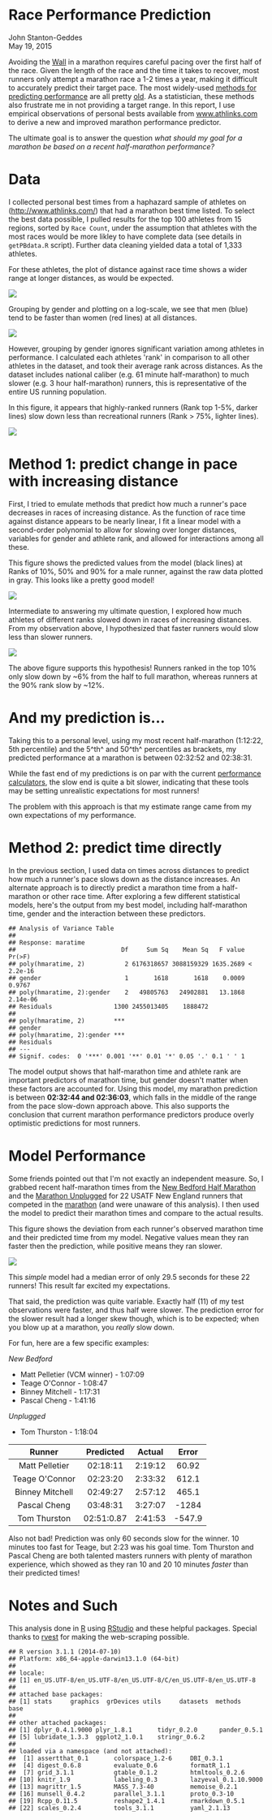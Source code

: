 # Race Performance Prediction
John Stanton-Geddes  
May 19, 2015  

Avoiding the [Wall](https://www.youtube.com/watch?v=6pttqFUviWs) in a marathon requires careful pacing over the first half of the race. Given the length of the race and the time it takes to recover, most runners only attempt a marathon race a 1-2 times a year, making it difficult to accurately predict their target pace. The most widely-used [methods for predicting performance](http://run-down.com/statistics/calcs_explained.php) are all pretty [old](http://www.cs.uml.edu/~phoffman/xcinfo3.html). As a statistician, these methods also frustrate me in not providing a target range. In this report, I use empirical observations of personal bests available from www.athlinks.com to derive a new and improved marathon performance predictor.

The ultimate goal is to answer the question *what should my goal for a marathon be based on a recent half-marathon performance?*  






# Data

I collected personal best times from a haphazard sample of athletes on (http://www.athlinks.com/) that had a marathon best time listed. To select the best data possible, I pulled results for the top 100 athletes from 15 regions, sorted by  `Race Count`, under the assumption that athletes with the most races would be more likley to have complete data (see details in `getPBdata.R` script). Further data cleaning yielded data a total of 1,333 athletes.

For these athletes, the plot of distance against race time shows a wider range at longer distances, as would be expected.

![](RacePerformancePredictor_files/figure-html/eda-1.png) 

Grouping by gender and plotting on a log-scale, we see that men (blue) tend to be faster than women (red lines) at all distances.

![](RacePerformancePredictor_files/figure-html/eda2-1.png) 

However, grouping by gender ignores significant variation among athletes in performance. I calculated each athletes 'rank' in comparison to all other athletes in the dataset, and took their average rank across distances. As the dataset includes national caliber (e.g. 61 minute half-marathon) to much slower (e.g. 3 hour half-marathon) runners, this is representative of the entire US running population. 

In this figure, it appears that highly-ranked runners (Rank top 1-5%, darker lines) slow down less than recreational runners (Rank > 75%, lighter lines). 

![](RacePerformancePredictor_files/figure-html/rank-1.png) 

# Method 1: predict change in pace with increasing distance

First, I tried to emulate methods that predict how much a runner's pace decreases in races of increasing distance. As the function of race time against distance appears to be nearly linear, I fit a linear model with a second-order polynomial to allow for slowing over longer distances, variables for gender and athlete rank, and allowed for interactions among all these.  

This figure shows the predicted values from the model (black lines) at Ranks of 10%, 50% and 90% for a male runner, against the raw data plotted in gray. This looks like a pretty good model!

![](RacePerformancePredictor_files/figure-html/prediction-1.png) 



Intermediate to answering my ultimate question, I explored how much athletes of different ranks slowed down in races of increasing distances. From my observation above, I hypothesized that faster runners would slow less than slower runners. 

![](RacePerformancePredictor_files/figure-html/slowdown-1.png) 

The above figure supports this hypothesis! Runners ranked in the top 10% only slow down by ~6% from the half to full marathon, whereas runners at the 90% rank slow by ~12%. 

# And my prediction is...



Taking this to a personal level, using my most recent half-marathon (1:12:22, 5th percentile) and the 5^th^ and 50^th^ percentiles as brackets, my predicted performance at a marathon is between 02:32:52 and 02:38:31.

While the fast end of my predictions is on par with the current [performance calculators](http://www.runningforfitness.org/calc/racepaces/rp/rpother?dist=13.1&units=miles&hr=1&min=12&sec=23&age=33&gender=M&Submit=Calculate), the slow end is quite a bit slower, indicating that these tools may be setting unrealistic expectations for most runners!

The problem with this approach is that my estimate range came from my own expectations of my performance. 

# Method 2: predict time directly

In the previous section, I used data on times across distances to predict how much a runner's pace slows down as the distance increases. An alternate approach is to directly predict a marathon time from a half-marathon or other race time. After exploring a few different statistical models, here's the output from my best model, including half-marathon time, gender and the interaction between these predictors.


```
## Analysis of Variance Table
## 
## Response: maratime
##                             Df     Sum Sq    Mean Sq   F value    Pr(>F)
## poly(hmaratime, 2)           2 6176318657 3088159329 1635.2689 < 2.2e-16
## gender                       1       1618       1618    0.0009    0.9767
## poly(hmaratime, 2):gender    2   49805763   24902881   13.1868  2.14e-06
## Residuals                 1300 2455013405    1888472                    
##                              
## poly(hmaratime, 2)        ***
## gender                       
## poly(hmaratime, 2):gender ***
## Residuals                    
## ---
## Signif. codes:  0 '***' 0.001 '**' 0.01 '*' 0.05 '.' 0.1 ' ' 1
```

The model output shows that half-marathon time and athlete rank are important predictors of marathon time, but gender doesn't matter when these factors are accounted for. Using this model, my marathon prediction is between **02:32:44 and 02:36:03**, which falls in the middle of the range from the pace slow-down approach above. This also supports the conclusion that current marathon performance predictors produce overly optimistic predictions for most runners.

# Model Performance

Some friends pointed out that I'm not exactly an independent measure. So, I grabbed recent half-marathon times from the [New Bedford Half Marathon](http://static.djlmgdigital.com.s3.amazonaws.com/nbt/southcoasttoday/graphics/pdf/2015HalfMarathonResults.pdf) and the [Marathon Unplugged]() for 22 USATF New England runners that competed in the [marathon]() (and were unaware of this analysis). I then used the model to predict their marathon times and compare to the actual results.

This figure shows the deviation from each runner's observed marathon time and their predicted time from my model. Negative values mean they ran faster then the prediction, while positive means they ran slower.


![](RacePerformancePredictor_files/figure-html/other_runners-1.png) 

This *simple* model had a median error of only 29.5 seconds for these 22 runners! This result far excited my expectations. 

That said, the prediction was quite variable. Exactly half (11) of my test observations were faster, and thus half were slower. The prediction error for the slower result had a longer skew though, which is to be expected; when you blow up at a marathon, you *really* slow down. 

For fun, here are a few specific examples:

*New Bedford*

- Matt Pelletier (VCM winner) - 1:07:09
- Teage O'Connor - 1:08:47
- Binney Mitchell - 1:17:31
- Pascal Cheng    - 1:41:16

*Unplugged*

- Tom Thurston    - 1:18:04


|     Runner      |  Predicted  |  Actual  |  Error  |
|:---------------:|:-----------:|:--------:|:-------:|
| Matt Pelletier  |  02:18:11   | 2:19:12  |  60.92  |
| Teage O'Connor  |  02:23:20   | 2:33:32  |  612.1  |
| Binney Mitchell |  02:49:27   | 2:57:12  |  465.1  |
|  Pascal Cheng   |  03:48:31   | 3:27:07  |  -1284  |
|  Tom Thurston   | 02:51:0.87  | 2:41:53  | -547.9  |

Also not bad! Prediction was only 60 seconds slow for the winner. 10 minutes too fast for Teage, but 2:23 was his goal time. Tom Thurston and Pascal Cheng are both talented masters runners with plenty of marathon experience, which showed as they ran 10 and 20 10 minutes *faster* than their predicted times!


# Notes and Such

This analysis done in [R](http://www.r-project.org/) using [RStudio](http://www.rstudio.com/) and these helpful packages. Special thanks to [rvest](http://blog.rstudio.org/2014/11/24/rvest-easy-web-scraping-with-r/) for making the web-scraping possible.


```
## R version 3.1.1 (2014-07-10)
## Platform: x86_64-apple-darwin13.1.0 (64-bit)
## 
## locale:
## [1] en_US.UTF-8/en_US.UTF-8/en_US.UTF-8/C/en_US.UTF-8/en_US.UTF-8
## 
## attached base packages:
## [1] stats     graphics  grDevices utils     datasets  methods   base     
## 
## other attached packages:
## [1] dplyr_0.4.1.9000 plyr_1.8.1       tidyr_0.2.0      pander_0.5.1    
## [5] lubridate_1.3.3  ggplot2_1.0.1    stringr_0.6.2   
## 
## loaded via a namespace (and not attached):
##  [1] assertthat_0.1       colorspace_1.2-6     DBI_0.3.1           
##  [4] digest_0.6.8         evaluate_0.6         formatR_1.1         
##  [7] grid_3.1.1           gtable_0.1.2         htmltools_0.2.6     
## [10] knitr_1.9            labeling_0.3         lazyeval_0.1.10.9000
## [13] magrittr_1.5         MASS_7.3-40          memoise_0.2.1       
## [16] munsell_0.4.2        parallel_3.1.1       proto_0.3-10        
## [19] Rcpp_0.11.5          reshape2_1.4.1       rmarkdown_0.5.1     
## [22] scales_0.2.4         tools_3.1.1          yaml_2.1.13
```
